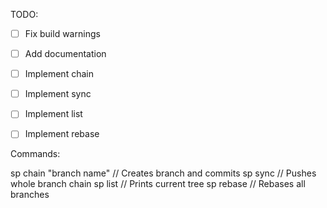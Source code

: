 TODO:

- [ ] Fix build warnings 

- [ ] Add documentation
- [ ] Implement chain
- [ ] Implement sync
- [ ] Implement list
- [ ] Implement rebase

Commands:

sp chain "branch name" // Creates branch and commits
sp sync // Pushes whole branch chain
sp list // Prints current tree
sp rebase // Rebases all branches
